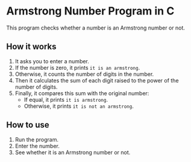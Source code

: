 # Armstrong Number Program in C

This program checks whether a number is an Armstrong number or not.

## How it works

1. It asks you to enter a number.  
2. If the number is zero, it prints `it is an armstrong`.  
3. Otherwise, it counts the number of digits in the number.  
4. Then it calculates the sum of each digit raised to the power of the number of digits.  
5. Finally, it compares this sum with the original number:
   - If equal, it prints `it is armstrong`.  
   - Otherwise, it prints `it is not an armstrong`.

## How to use

1. Run the program.  
2. Enter the number.  
3. See whether it is an Armstrong number or not.
